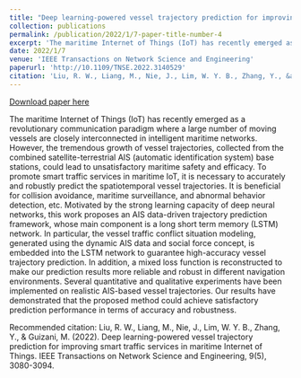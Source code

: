 ```yaml
---
title: "Deep learning-powered vessel trajectory prediction for improving smart traffic services in maritime Internet of Things"
collection: publications
permalink: /publication/2022/1/7-paper-title-number-4
excerpt: 'The maritime Internet of Things (IoT) has recently emerged as a revolutionary communication paradigm where a large number of moving vessels are closely interconnected in intelligent maritime networks. However, the tremendous growth of vessel trajectories, collected from the combined satellite-terrestrial AIS (automatic identification system) base stations, could lead to unsatisfactory maritime safety and efficacy. To promote smart traffic services in maritime IoT, it is necessary to accurately and robustly predict the spatiotemporal vessel trajectories. It is beneficial for collision avoidance, maritime surveillance, and abnormal behavior detection, etc. Motivated by the strong learning capacity of deep neural networks, this work proposes an AIS data-driven trajectory prediction framework, whose main component is a long short term memory (LSTM) network. In particular, the vessel traffic conflict situation modeling, generated using the dynamic AIS data and social force concept, is embedded into the LSTM network to guarantee high-accuracy vessel trajectory prediction. In addition, a mixed loss function is reconstructed to make our prediction results more reliable and robust in different navigation environments. Several quantitative and qualitative experiments have been implemented on realistic AIS-based vessel trajectories. Our results have demonstrated that the proposed method could achieve satisfactory prediction performance in terms of accuracy and robustness.'
date: 2022/1/7
venue: 'IEEE Transactions on Network Science and Engineering'
paperurl: 'http://10.1109/TNSE.2022.3140529'
citation: 'Liu, R. W., Liang, M., Nie, J., Lim, W. Y. B., Zhang, Y., &amp; Guizani, M. (2022). Deep learning-powered vessel trajectory prediction for improving smart traffic services in maritime Internet of Things. IEEE Transactions on Network Science and Engineering, 9(5), 3080-3094.'
---
```


<a href='http://10.1109/TNSE.2022.3140529'>Download paper here</a>

The maritime Internet of Things (IoT) has recently emerged as a revolutionary communication paradigm where a large number of moving vessels are closely interconnected in intelligent maritime networks. However, the tremendous growth of vessel trajectories, collected from the combined satellite-terrestrial AIS (automatic identification system) base stations, could lead to unsatisfactory maritime safety and efficacy. To promote smart traffic services in maritime IoT, it is necessary to accurately and robustly predict the spatiotemporal vessel trajectories. It is beneficial for collision avoidance, maritime surveillance, and abnormal behavior detection, etc. Motivated by the strong learning capacity of deep neural networks, this work proposes an AIS data-driven trajectory prediction framework, whose main component is a long short term memory (LSTM) network. In particular, the vessel traffic conflict situation modeling, generated using the dynamic AIS data and social force concept, is embedded into the LSTM network to guarantee high-accuracy vessel trajectory prediction. In addition, a mixed loss function is reconstructed to make our prediction results more reliable and robust in different navigation environments. Several quantitative and qualitative experiments have been implemented on realistic AIS-based vessel trajectories. Our results have demonstrated that the proposed method could achieve satisfactory prediction performance in terms of accuracy and robustness.

Recommended citation: Liu, R. W., Liang, M., Nie, J., Lim, W. Y. B., Zhang, Y., & Guizani, M. (2022). Deep learning-powered vessel trajectory prediction for improving smart traffic services in maritime Internet of Things. IEEE Transactions on Network Science and Engineering, 9(5), 3080-3094.